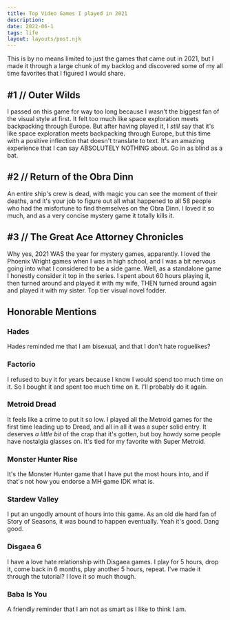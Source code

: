```yaml
---
title: Top Video Games I played in 2021
description: 
date: 2022-06-1
tags: life
layout: layouts/post.njk
---
```


This is by no means limited to just the games that came out in 2021, but I made it through a large chunk of my backlog and discovered some of my all time favorites that I figured I would share.

## #1 // Outer Wilds
I passed on this game for way too long because I wasn't the biggest fan of the visual style at first. It felt too much like space exploration meets backpacking through Europe. But after having played it, I *still* say that it's like space exploration meets backpacking through Europe, but this time with a positive inflection that doesn't translate to text. It's an amazing experience that I can say ABSOLUTELY NOTHING about. Go in as blind as a bat.

## #2 // Return of the Obra Dinn
An entire ship's crew is dead, with magic you can see the moment of their deaths, and it's your job to figure out all what happened to all 58 people who had the misfortune to find themselves on the Obra Dinn. I loved it so much, and as a very concise mystery game it totally kills it.

## #3 // The Great Ace Attorney Chronicles
Why yes, 2021 WAS the year for mystery games, apparently. I loved the Phoenix Wright games when I was in high school, and I was a bit nervous going into what I considered to be a side game. Well, as a standalone game I honestly consider it top in the series. I spent about 60 hours playing it, then turned around and played it with my wife, THEN turned around again and played it with my sister. Top tier visual novel fodder.

## Honorable Mentions

### Hades
Hades reminded me that I am bisexual, and that I don't hate roguelikes?

### Factorio
I refused to buy it for years because I know I would spend too much time on it. So I bought it and spent too much time on it. I'll probably do it again.

### Metroid Dread
It feels like a crime to put it so low. I played all the Metroid games for the first time leading up to Dread, and all in all it was a super solid entry. It deserves *a little bit* of the crap that it's gotten, but boy howdy some people have nostalgia glasses on. It's tied for my favorite with Super Metroid.

### Monster Hunter Rise
It's the Monster Hunter game that I have put the most hours into, and if that's not how you endorse a MH game IDK what is.

### Stardew Valley
I put an ungodly amount of hours into this game. As an old die hard fan of Story of Seasons, it was bound to happen eventually. Yeah it's good. Dang good.

### Disgaea 6
I have a love hate relationship with Disgaea games. I play for 5 hours, drop it, come back in 6 months, play another 5 hours, repeat. I've made it through the tutorial? I love it so much though.

### Baba Is You
A friendly reminder that I am not as smart as I like to think I am.
